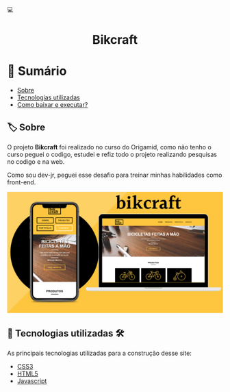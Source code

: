 💻 <h1 align="center"> Bikcraft </h1>

# 🔖 Sumário

- [Sobre](#%EF%B8%8F-sobre)
- [Tecnologias utilizadas](#-tecnologias-utilizadas)
- [Como baixar e executar?](#-como-baixar-e-executar)

## 🏷️ Sobre

O projeto **Bikcraft** foi realizado no curso do Origamid, como não tenho o curso peguei o codigo, estudei e refiz todo o projeto realizando pesquisas no codigo e na web. 

Como sou dev-jr, peguei esse desafio para treinar minhas habilidades como front-end.

![homepage](https://github.com/glauberbandeira/bikcraft/blob/master/images/bikcraft.png)

## 🚀 Tecnologias utilizadas 🛠

As principais tecnologias utilizadas para a construção desse site:

- [CSS3](https://developer.mozilla.org/pt-BR/docs/Web/CSS)
- [HTML5](https://developer.mozilla.org/pt-BR/docs/Web/HTML/HTML5)
- [Javascript](https://developer.mozilla.org/pt-BR/docs/Aprender/JavaScript)